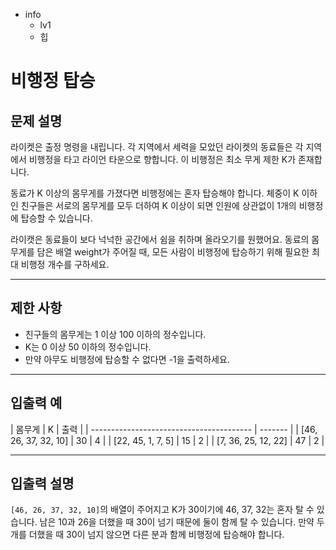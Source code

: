 - info
    - lv1
    - 힙

# 비행정 탑승

## 문제 설명

라이켓은 출정 명령을 내립니다. 각 지역에서 세력을 모았던 라이켓의 동료들은 각 지역에서 비행정을 타고 라이언 타운으로 향합니다. 이 비행정은 최소 무게 제한 K가 존재합니다.

동료가 K 이상의 몸무게를 가졌다면 비행정에는 혼자 탑승해야 합니다. 체중이 K 이하인 친구들은 서로의 몸무게를 모두 더하여 K 이상이 되면 인원에 상관없이 1개의 비행정에 탑승할 수 있습니다.

라이캣은 동료들이 보다 넉넉한 공간에서 쉼을 취하며 올라오기를 원했어요. 동료의 몸무게를 담은 배열 weight가 주어질 때, 모든 사람이 비행정에 탑승하기 위해 필요한 최대 비행정 개수를 구하세요.

---

## 제한 사항

- 친구들의 몸무게는 1 이상 100 이하의 정수입니다.
- K는 0 이상 50 이하의 정수입니다.
- 만약 아무도 비행정에 탑승할 수 없다면 -1을 출력하세요.

---

## 입출력 예

| 몸무게                                  | K | 출력 |
| ---------------------------------------- | ------- |
| [46, 26, 37, 32, 10] | 30 | 4 |
| [22, 45, 1, 7, 5] | 15 | 2 |
| [7, 36, 25, 12, 22] | 47 | 2 |

---

## 입출력 설명

`[46, 26, 37, 32, 10]`의 배열이 주어지고 K가 30이기에 46, 37, 32는 혼자 탈 수 있습니다. 남은 10과 26을 더했을 때 30이 넘기 때문에 둘이 함께 탈 수 있습니다. 만약 두개를 더했을 때 30이 넘지 않으면 다른 분과 함께 비행정에 탑승해야 합니다.